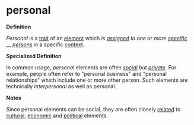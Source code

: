 # personal

**Definition**

_Personal_ is a [trait](https://github.com/gcassel/Modular-Organization-Terminology/blob/master/terms/trait.md) of an [element](https://github.com/gcassel/Modular-Organization-Terminology/blob/master/terms/element.md) which _is_ [_assigned_](assign.md) _to one or more_ [_specific_](specific.md) __ [_persons_](https://github.com/gcassel/Modular-Organization-Terminology/blob/master/terms/person.md) in a specific [context](context.md).

**Specialized Definition**

In common usage, _personal_ elements are often [_social_](social.md) _but_ [_private_](https://github.com/gcassel/Modular-Organization-Terminology/blob/master/terms/private.md). For example, people often refer to "personal business" and "personal relationships" which include one or more other person. Such elements are technically _interpersonal_ as well as personal.

**Notes**

Since personal elements can be social, they are often closely [related](https://github.com/gcassel/Modular-Organization-Terminology/blob/master/terms/relate.md) to [cultural](https://github.com/gcassel/Modular-Organization-Terminology/blob/master/terms/culture.md), [economic](https://github.com/gcassel/Modular-Organization-Terminology/blob/master/terms/economy.md) and [political](https://github.com/gcassel/Modular-Organization-Terminology/blob/master/terms/politics.md) elements.
